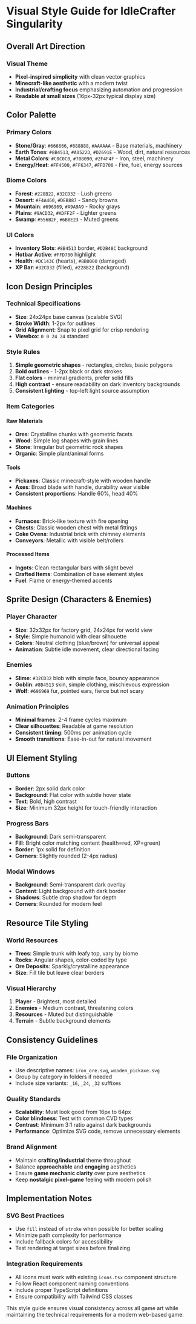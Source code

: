 # Visual Style Guide for IdleCrafter Singularity

## Overall Art Direction

### Visual Theme
- **Pixel-inspired simplicity** with clean vector graphics
- **Minecraft-like aesthetic** with a modern twist
- **Industrial/crafting focus** emphasizing automation and progression
- **Readable at small sizes** (16px-32px typical display size)

## Color Palette

### Primary Colors
- **Stone/Gray**: `#666666`, `#888888`, `#AAAAAA` - Base materials, machinery
- **Earth Tones**: `#8B4513`, `#A0522D`, `#D2691E` - Wood, dirt, natural resources
- **Metal Colors**: `#C0C0C0`, `#708090`, `#2F4F4F` - Iron, steel, machinery
- **Energy/Heat**: `#FF4500`, `#FF6347`, `#FFD700` - Fire, fuel, energy sources

### Biome Colors
- **Forest**: `#228B22`, `#32CD32` - Lush greens
- **Desert**: `#F4A460`, `#DEB887` - Sandy browns
- **Mountain**: `#696969`, `#A9A9A9` - Rocky grays
- **Plains**: `#9ACD32`, `#ADFF2F` - Lighter greens
- **Swamp**: `#556B2F`, `#6B8E23` - Muted greens

### UI Colors
- **Inventory Slots**: `#8B4513` border, `#D2B48C` background
- **Hotbar Active**: `#FFD700` highlight
- **Health**: `#DC143C` (hearts), `#8B0000` (damaged)
- **XP Bar**: `#32CD32` (filled), `#228B22` (background)

## Icon Design Principles

### Technical Specifications
- **Size**: 24x24px base canvas (scalable SVG)
- **Stroke Width**: 1-2px for outlines
- **Grid Alignment**: Snap to pixel grid for crisp rendering
- **Viewbox**: `0 0 24 24` standard

### Style Rules
1. **Simple geometric shapes** - rectangles, circles, basic polygons
2. **Bold outlines** - 1-2px black or dark strokes
3. **Flat colors** - minimal gradients, prefer solid fills
4. **High contrast** - ensure readability on dark inventory backgrounds
5. **Consistent lighting** - top-left light source assumption

### Item Categories

#### Raw Materials
- **Ores**: Crystalline chunks with geometric facets
- **Wood**: Simple log shapes with grain lines
- **Stone**: Irregular but geometric rock shapes
- **Organic**: Simple plant/animal forms

#### Tools
- **Pickaxes**: Classic minecraft-style with wooden handle
- **Axes**: Broad blade with handle, durability wear visible
- **Consistent proportions**: Handle 60%, head 40%

#### Machines
- **Furnaces**: Brick-like texture with fire opening
- **Chests**: Classic wooden chest with metal fittings
- **Coke Ovens**: Industrial brick with chimney elements
- **Conveyors**: Metallic with visible belt/rollers

#### Processed Items
- **Ingots**: Clean rectangular bars with slight bevel
- **Crafted Items**: Combination of base element styles
- **Fuel**: Flame or energy-themed accents

## Sprite Design (Characters & Enemies)

### Player Character
- **Size**: 32x32px for factory grid, 24x24px for world view
- **Style**: Simple humanoid with clear silhouette
- **Colors**: Neutral clothing (blue/brown) for universal appeal
- **Animation**: Subtle idle movement, clear directional facing

### Enemies
- **Slime**: `#32CD32` blob with simple face, bouncy appearance
- **Goblin**: `#8B4513` skin, simple clothing, mischievous expression
- **Wolf**: `#696969` fur, pointed ears, fierce but not scary

### Animation Principles
- **Minimal frames**: 2-4 frame cycles maximum
- **Clear silhouettes**: Readable at game resolution
- **Consistent timing**: 500ms per animation cycle
- **Smooth transitions**: Ease-in-out for natural movement

## UI Element Styling

### Buttons
- **Border**: 2px solid dark color
- **Background**: Flat color with subtle hover state
- **Text**: Bold, high contrast
- **Size**: Minimum 32px height for touch-friendly interaction

### Progress Bars
- **Background**: Dark semi-transparent
- **Fill**: Bright color matching content (health=red, XP=green)
- **Border**: 1px solid for definition
- **Corners**: Slightly rounded (2-4px radius)

### Modal Windows
- **Background**: Semi-transparent dark overlay
- **Content**: Light background with dark border
- **Shadows**: Subtle drop shadow for depth
- **Corners**: Rounded for modern feel

## Resource Tile Styling

### World Resources
- **Trees**: Simple trunk with leafy top, vary by biome
- **Rocks**: Angular shapes, color-coded by type
- **Ore Deposits**: Sparkly/crystalline appearance
- **Size**: Fill tile but leave clear borders

### Visual Hierarchy
1. **Player** - Brightest, most detailed
2. **Enemies** - Medium contrast, threatening colors
3. **Resources** - Muted but distinguishable
4. **Terrain** - Subtle background elements

## Consistency Guidelines

### File Organization
- Use descriptive names: `iron_ore.svg`, `wooden_pickaxe.svg`
- Group by category in folders if needed
- Include size variants: `_16`, `_24`, `_32` suffixes

### Quality Standards
- **Scalability**: Must look good from 16px to 64px
- **Color blindness**: Test with common CVD types
- **Contrast**: Minimum 3:1 ratio against dark backgrounds
- **Performance**: Optimize SVG code, remove unnecessary elements

### Brand Alignment
- Maintain **crafting/industrial** theme throughout
- Balance **approachable** and **engaging** aesthetics  
- Ensure **game mechanic clarity** over pure aesthetics
- Keep **nostalgic pixel-game** feeling with modern polish

## Implementation Notes

### SVG Best Practices
- Use `fill` instead of `stroke` when possible for better scaling
- Minimize path complexity for performance
- Include fallback colors for accessibility
- Test rendering at target sizes before finalizing

### Integration Requirements
- All icons must work with existing `icons.tsx` component structure
- Follow React component naming conventions
- Include proper TypeScript definitions
- Ensure compatibility with Tailwind CSS classes

This style guide ensures visual consistency across all game art while maintaining the technical requirements for a modern web-based game.